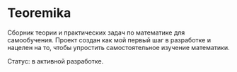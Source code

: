 # Teoremika

Сборник теории и практических задач по математике для самообучения. Проект создан как мой первый шаг в разработке и нацелен на то, чтобы упростить самостоятельное изучение математики.

Статус: в активной разработке.